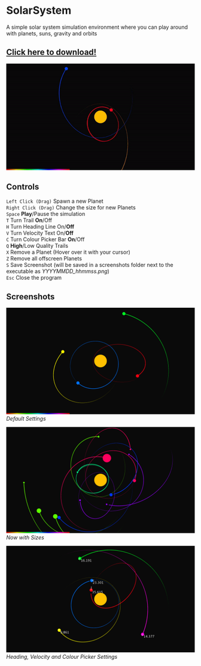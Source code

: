 # SolarSystem
A simple solar system simulation environment where you can play around with planets, suns, gravity and orbits

## [Click here to download!](../../releases/latest)

![GIF](/.github/images/pc_anim.gif "GIF")

## Controls
`Left Click (Drag)` Spawn a new Planet\
`Right Click (Drag)` Change the size for new Planets\
`Space` **Play**/Pause the simulation\
`T` Turn Trail **On**/Off\
`H` Turn Heading Line On/**Off**\
`V` Turn Velocity Text On/**Off**\
`C` Turn Colour Picker Bar **On**/Off\
`Q` **High**/Low Quality Trails\
`X` Remove a Planet (Hover over it with your cursor)\
`Z` Remove all offscreen Planets\
`S` Save Screenshot (will be saved in a screenshots folder next to the executable as *YYYYMMDD_hhmmss.png*)\
`Esc` Close the program

## Screenshots
![Default Settings](/.github/images/pc_def.png "Default Settings")\
*Default Settings*


![Now with Sizes!](/.github/images/pc_newsize.png "Now with Sizes")\
*Now with Sizes*

![Heading, Velocity and Colour Picker Settings](/.github/images/pc_settings.png "Heading, Velocity and Colour Picker Settings")\
*Heading, Velocity and Colour Picker Settings*
